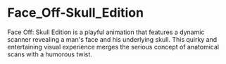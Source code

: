 # Face_Off-Skull_Edition

Face Off: Skull Edition is a playful animation that features a dynamic scanner revealing a man's face and his underlying skull. This quirky and entertaining visual experience merges the serious concept of anatomical scans with a humorous twist.
